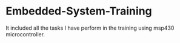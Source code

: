 # Embedded-System-Training 
It included all the tasks I have perform in the training using msp430 microcontroller.
